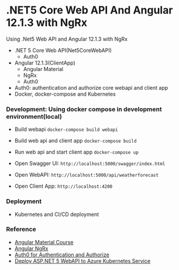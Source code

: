 # .NET5 Core Web API And Angular 12.1.3 with NgRx
Using .Net5 Web API and Angular 12.1.3 with NgRx
+ .NET 5 Core Web API(Net5CoreWebAPI)
    - Auth0
+ Angular 12.1.3(ClientApp)
    - Angular Material
    - NgRx
    - Auth0
+ Auth0: authentication and authorize core webapi and client app
+ Docker, docker-compose and Kubernetes

### Development: Using docker compose in development environment(local)
+ Build webapi
    `docker-compose build webapi`

+ Build web api and client app
    `docker-compose build`

+ Run web api and start client app
    `docker-compose up`

+ Open Swagger UI:
    `http://localhost:5000/swagger/index.html`

+ Open WebAPI:
    `http://localhost:5000/api/weatherforecast`

+ Open Client App:
    `http://localhost:4200`


### Deployment
+ Kubernetes and CI/CD deployment


### Reference
+ [Angular Material Course](https://github.com/angular-university/angular-material-course/tree/2-data-table-finished)
+ [Angular NgRx](https://www.positronx.io/angular-server-side-pagination-with-ngx-pagination-example/)
+ [Auth0 for Authentication and Authorize](https://auth0.com/docs/architecture-scenarios/spa-api)
+ [Deploy ASP.NET 5 WebAPI to Azure Kubernetes Service](https://lemtirisalah.com/deploy-asp-net-5-webapi-to-azure-kubernetes-service-aks-with-https-ingress-controller/)